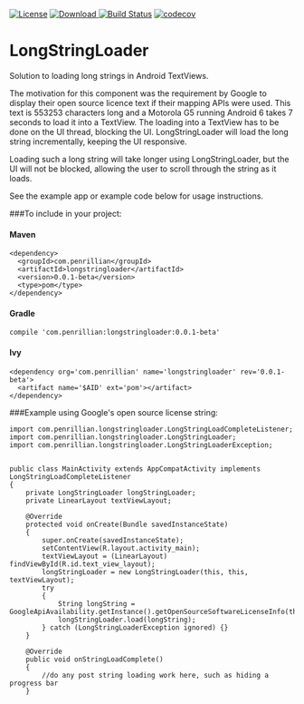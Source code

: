 [![License](https://img.shields.io/badge/License-Apache%202.0-blue.svg)](https://opensource.org/licenses/Apache-2.0)
[![Download](https://api.bintray.com/packages/penrillian/penrillian-maven/LongStringLoader/images/download.svg) ](https://bintray.com/penrillian/penrillian-maven/LongStringLoader/_latestVersion)
[![Build Status](https://travis-ci.org/Penrillian/LongStringLoader.svg?branch=master)](https://travis-ci.org/Penrillian/LongStringLoader)
[![codecov](https://codecov.io/gh/Penrillian/LongStringLoader/branch/master/graph/badge.svg)](https://codecov.io/gh/Penrillian/LongStringLoader)


# LongStringLoader

Solution to loading long strings in Android TextViews.

The motivation for this component was the requirement by Google to display their open source licence text if their mapping APIs were used. This text is 553253 characters long and a Motorola G5 running Android 6 takes 7 seconds to load it into a TextView. The loading into a TextView has to be done on the UI thread, blocking the UI. LongStringLoader will load the long string incrementally, keeping the UI responsive.

Loading such a long string will take longer using LongStringLoader, but the UI will not be blocked, allowing the user to scroll through the string as it loads.

See the example app or example code below for usage instructions.

###To include in your project:

#### Maven

```
<dependency>
  <groupId>com.penrillian</groupId>
  <artifactId>longstringloader</artifactId>
  <version>0.0.1-beta</version>
  <type>pom</type>
</dependency>
```

#### Gradle

```
compile 'com.penrillian:longstringloader:0.0.1-beta'
```

#### Ivy

```
<dependency org='com.penrillian' name='longstringloader' rev='0.0.1-beta'>
  <artifact name='$AID' ext='pom'></artifact>
</dependency>
```


###Example using Google's open source license string:
```
import com.penrillian.longstringloader.LongStringLoadCompleteListener;
import com.penrillian.longstringloader.LongStringLoader;
import com.penrillian.longstringloader.LongStringLoaderException;


public class MainActivity extends AppCompatActivity implements LongStringLoadCompleteListener
{
    private LongStringLoader longStringLoader;
	private LinearLayout textViewLayout;
	
    @Override
    protected void onCreate(Bundle savedInstanceState)
    {
        super.onCreate(savedInstanceState);
        setContentView(R.layout.activity_main);
		textViewLayout = (LinearLayout) findViewById(R.id.text_view_layout);
		longStringLoader = new LongStringLoader(this, this, textViewLayout);
		try
        {
            String longString = GoogleApiAvailability.getInstance().getOpenSourceSoftwareLicenseInfo(this);
            longStringLoader.load(longString);
        } catch (LongStringLoaderException ignored) {}
    }
    
    @Override
    public void onStringLoadComplete()
    {
        //do any post string loading work here, such as hiding a progress bar
    }
```